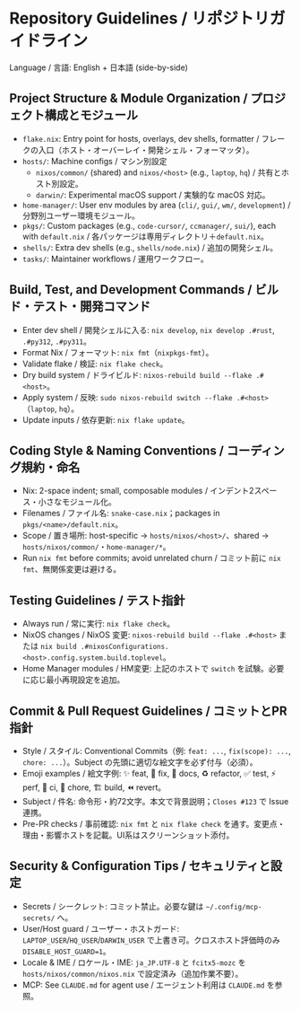 # Repository Guidelines / リポジトリガイドライン

Language / 言語: English + 日本語 (side-by-side)

## Project Structure & Module Organization / プロジェクト構成とモジュール
- `flake.nix`: Entry point for hosts, overlays, dev shells, formatter / フレークの入口（ホスト・オーバーレイ・開発シェル・フォーマッタ）。
- `hosts/`: Machine configs / マシン別設定
  - `nixos/common/` (shared) and `nixos/<host>` (e.g., `laptop`, `hq`) / 共有とホスト別設定。
  - `darwin/`: Experimental macOS support / 実験的な macOS 対応。
- `home-manager/`: User env modules by area (`cli/`, `gui/`, `wm/`, `development`) / 分野別ユーザー環境モジュール。
- `pkgs/`: Custom packages (e.g., `code-cursor/`, `ccmanager/`, `sui/`), each with `default.nix` / 各パッケージは専用ディレクトリ＋`default.nix`。
- `shells/`: Extra dev shells (e.g., `shells/node.nix`) / 追加の開発シェル。
- `tasks/`: Maintainer workflows / 運用ワークフロー。

## Build, Test, and Development Commands / ビルド・テスト・開発コマンド
- Enter dev shell / 開発シェルに入る: `nix develop`, `nix develop .#rust`, `.#py312`, `.#py311`。
- Format Nix / フォーマット: `nix fmt`（`nixpkgs-fmt`）。
- Validate flake / 検証: `nix flake check`。
- Dry build system / ドライビルド: `nixos-rebuild build --flake .#<host>`。
- Apply system / 反映: `sudo nixos-rebuild switch --flake .#<host>`（`laptop`, `hq`）。
- Update inputs / 依存更新: `nix flake update`。

## Coding Style & Naming Conventions / コーディング規約・命名
- Nix: 2-space indent; small, composable modules / インデント2スペース・小さなモジュール化。
- Filenames / ファイル名: `snake-case.nix`；packages in `pkgs/<name>/default.nix`。
- Scope / 置き場所: host-specific → `hosts/nixos/<host>/`、shared → `hosts/nixos/common/`・`home-manager/*`。
- Run `nix fmt` before commits; avoid unrelated churn / コミット前に `nix fmt`、無関係変更は避ける。

## Testing Guidelines / テスト指針
- Always run / 常に実行: `nix flake check`。
- NixOS changes / NixOS 変更: `nixos-rebuild build --flake .#<host>` または `nix build .#nixosConfigurations.<host>.config.system.build.toplevel`。
- Home Manager modules / HM変更: 上記のホストで `switch` を試験。必要に応じ最小再現設定を追加。

## Commit & Pull Request Guidelines / コミットとPR指針
- Style / スタイル: Conventional Commits（例: `feat: ...`, `fix(scope): ...`, `chore: ...`）。Subject の先頭に適切な絵文字を必ず付与（必須）。
- Emoji examples / 絵文字例: ✨ feat, 🐛 fix, 📝 docs, ♻️ refactor, ✅ test, ⚡️ perf, 🧪 ci, 🧹 chore, 🏗️ build, ⏪ revert。
- Subject / 件名: 命令形・約72文字。本文で背景説明；`Closes #123` で Issue 連携。
- Pre-PR checks / 事前確認: `nix fmt` と `nix flake check` を通す。変更点・理由・影響ホストを記載。UI系はスクリーンショット添付。

## Security & Configuration Tips / セキュリティと設定
- Secrets / シークレット: コミット禁止。必要な鍵は `~/.config/mcp-secrets/` へ。
- User/Host guard / ユーザー・ホストガード: `LAPTOP_USER`/`HQ_USER`/`DARWIN_USER` で上書き可。クロスホスト評価時のみ `DISABLE_HOST_GUARD=1`。
- Locale & IME / ロケール・IME: `ja_JP.UTF-8` と `fcitx5-mozc` を `hosts/nixos/common/nixos.nix` で設定済み（追加作業不要）。
- MCP: See `CLAUDE.md` for agent use / エージェント利用は `CLAUDE.md` を参照。
